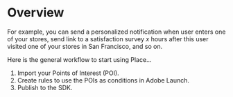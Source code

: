 # Overview

For example, you can send a personalized notification when user enters one of your stores, send link to a satisfaction survey _x_ hours after this user visited one of your stores in San Francisco, and so on. 

Here is the general workflow to start using Place...

1. Import your Points of Interest \(POI\).
2. Create rules to use the POIs as conditions in Adobe Launch.
3. Publish to the SDK. 



